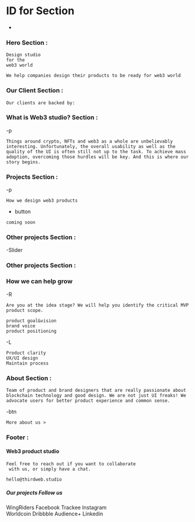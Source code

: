 # ID for Section

-

<!-- All text in web -->

### Hero Section :

```
Design studio
for the
web3 world
```

```
We help companies design their products to be ready for web3 world
```

### Our Client Section :

```
Our clients are backed by:
```

### What is Web3 studio? Section :

-p

```
Things around crypto, NFTs and web3 as a whole are unbelievably interesting. Unfortunately, the overall usability as well as the quality of the UI is often still not up to the task. To achieve mass adoption, overcoming those hurdles will be key. And this is where our story begins.
```

### Projects Section :

-p

```
How we design web3 products
```

- button

```
coming soon
```

### Other projects Section :

-Slider

### Other projects Section :

### How we can help grow

-R

```
Are you at the idea stage? We will help you identify the critical MVP product scope.
```

```
product goal&vision
brand voice
product positioning
```

-L

```
Product clarity
UX/UI design
Maintain process
```

### About Section : 

```
Team of product and brand designers that are really passionate about blockchain technology and good design. We are not just UI freaks! We advocate users for better product experience and common sense.
```
-btn

```
More about us >
```

###  Footer : 
#### Web3 product studio
```
Feel free to reach out if you want to collaborate
 with us, or simply have a chat.
```
```
hello@thirdweb.studio
```

##### Our projects   Follow us

WingRiders            Facebook
Trackee               Instagram  
Worldcoin             Dribbble
Audience+             Linkedin

